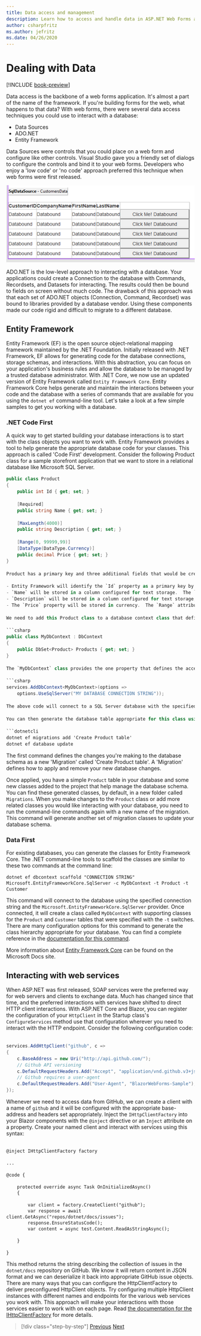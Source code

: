 ```yaml
---
title: Data access and management
description: Learn how to access and handle data in ASP.NET Web Forms and Blazor.
author: csharpfritz    
ms.author: jefritz
ms.date: 04/26/2020
---
```


# Dealing with Data

[!INCLUDE [book-preview](../../../includes/book-preview.md)]

Data access is the backbone of a web forms application.  It's almost a part of the name of the framework.  If you're building forms for the web, what happens to that data?  With web forms, there were several data access techniques you could use to interact with a database:

- Data Sources
- ADO.NET
- Entity Framework

Data Sources were controls that you could place on a web form and configure like other controls. Visual Studio gave you a friendly set of dialogs to configure the controls and bind it to your web forms.  Developers who enjoy a 'low code' or 'no code' approach preferred this technique when web forms were first released.

![Data Sources](media/data/datasources.png)

ADO.NET is the low-level approach to interacting with a database. Your applications could create a Connection to the database with Commands, Recordsets, and Datasets for interacting.  The results could then be bound to fields on screen without much code.  The drawback of this approach was that each set of ADO.NET objects (Connection, Command, Recordset) was bound to libraries provided by a database vendor.  Using these components made our code rigid and difficult to migrate to a different database.

## Entity Framework

Entity Framework (EF) is the open source object-relational mapping framework maintained by the .NET Foundation.  Initially released with .NET Framework, EF allows for generating code for the database connections, storage schemas, and interactions.  With this abstraction, you can focus on your application's business rules and allow the database to be managed by a trusted database administrator.  With .NET Core, we now use an updated version of Entity Framework called `Entity Framework Core`.  Entity Framework Core helps generate and maintain the interactions between your code and the database with a series of commands that are available for you using the `dotnet ef` command-line tool.  Let's take a look at a few simple samples to get you working with a database.

### .NET Code First

A quick way to get started building your database interactions is to start with the class objects you want to work with. Entity Framework provides a tool to help generate the appropriate database code for your classes.  This approach is called 'Code First' development.  Consider the following Product class for a sample storefront application that we want to store in a relational database like Microsoft SQL Server.

```csharp
public class Product
{
    public int Id { get; set; }

    [Required]
    public string Name { get; set; }

    [MaxLength(4000)]
    public string Description { get; set; }

    [Range(0, 99999,99)]
    [DataType(DataType.Currency)]
    public decimal Price { get; set; }
}

Product has a primary key and three additional fields that would be created in our database:  

- Entity Framework will identify the `Id` property as a primary key by convention.
- `Name` will be stored in a column configured for text storage.  The `Required` attribute decorating this property will add a `not null` constraint to help enforce this declared behavior of the property.
- `Description` will be stored in a column configured for text storage, and have a maximum length configured of 4000 characters as dictated by the `MaxLength` attribute.  The database schema will be configured with a column named `MaxLength` using datatype `varchar(4000)`.
- The `Price` property will be stored in currency.  The `Range` attribute will generate appropriate constraints to prevent data storage outside of the minimum and maximum values declared

We need to add this Product class to a database context class that defines the connection and translation operations with our database.

```csharp
public class MyDbContext : DbContext
{
    public DbSet<Product> Products { get; set; }
}

The `MyDbContext` class provides the one property that defines the access and translation for the `Product` class.  Your application configures this class for interaction with the database using the following entries in the `Startup` class's `ConfigureServices` method:

```csharp
services.AddDbContext<MyDbContext>(options =>
    options.UseSqlServer("MY DATABASE CONNECTION STRING"));

The above code will connect to a SQL Server database with the specified connection string.  You can place the connection string in your *appsettings.json* file, environment variables, or other configuration storage locations and replace this embedded string appropriately.

You can then generate the database table appropriate for this class using the following commands:

```dotnetcli
dotnet ef migrations add 'Create Product table'
dotnet ef database update
```

The first command defines the changes you're making to the database schema as a new 'Migration' called 'Create Product table'.  A 'Migration' defines how to apply and remove your new database changes.

Once applied, you have a simple `Product` table in your database and some new classes added to the project that help manage the database schema.  You can find these generated classes, by default, in a new folder called `Migrations`.  When you make changes to the `Product` class or add more related classes you would like interacting with your database, you need to run the command-line commands again with a new name of the migration.  This command will generate another set of migration classes to update your database schema.

### Data First

For existing databases, you can generate the classes for Entity Framework Core.  The .NET command-line tools to scaffold the classes are similar to these two commands at the command line:

```dotnetcli
dotnet ef dbcontext scaffold "CONNECTION STRING" Microsoft.EntityFrameworkCore.SqlServer -c MyDbContext -t Product -t Customer
```

This command will connect to the database using the specified connection string and the `Microsoft.EntityFrameworkCore.SqlServer` provider.  Once connected, it will create a class called `MyDbContext` with supporting classes for the `Product` and `Customer` tables that were specified with the `-t` switches. There are many configuration options for this command to generate the class hierarchy appropriate for your database. You can find a complete reference in the [documentation for this command](https://docs.microsoft.com/ef/core/miscellaneous/cli/dotnet#dotnet-ef-dbcontext-scaffold).

More information about [Entity Framework Core](https://docs.microsoft.com/ef/core/) can be found on the Microsoft Docs site.

## Interacting with web services

When ASP.NET was first released, SOAP services were the preferred way for web servers and clients to exchange data.  Much has changed since that time, and the preferred interactions with services have shifted to direct HTTP client interactions.  With ASP.NET Core and Blazor, you can register the configuration of your `HttpClient` in the Startup class's `ConfigureServices` method use that configuration wherever you need to interact with the HTTP endpoint.  Consider the following configuration code:

```csharp

services.AddHttpClient("github", c =>
{
    c.BaseAddress = new Uri("http://api.github.com/");
    // Github API versioning
    c.DefaultRequestHeaders.Add("Accept", "application/vnd.github.v3+json");
    // Github requires a user-agent
    c.DefaultRequestHeaders.Add("User-Agent", "BlazorWebForms-Sample");
});

```

Whenever we need to access data from GitHub, we can create a client with a name of `github` and it will be configured with the appropriate base-address and headers set appropriately.  Inject the `IHttpClientFactory` into your Blazor components with the `@inject` directive or an `Inject` attribute on a property.  Create your named client and interact with services using this syntax:

```cshtml

@inject IHttpClientFactory factory

...

@code {

    protected override async Task OnInitializedAsync()
    {

        var client = factory.CreateClient("github");
        var response = await client.GetAsync("repos/dotnet/docs/issues");
        response.EnsureStatusCode();
        var content = async test.Content.ReadAsStringAsync();

    }

}

```

This method returns the string describing the collection of issues in the `dotnet/docs` repository on GitHub.  We know it will return content in JSON format and we can deserialize it back into appropriate GitHub issue objects.  There are many ways that you can configure the HttpClientFactory to deliver preconfigured HttpClient objects.  Try configuring multiple HttpClient instances with different names and endpoints for the various web services you work with. This approach will make your interactions with those services easier to work with on each page.  Read [the documentation for the IHttpClientFactory](https://docs.microsoft.com/aspnet/core/fundamentals/http-requests?view=aspnetcore-3.1) for more details.

>[!div class="step-by-step"]
>[Previous](forms-validation.md)
>[Next](middleware.md)

